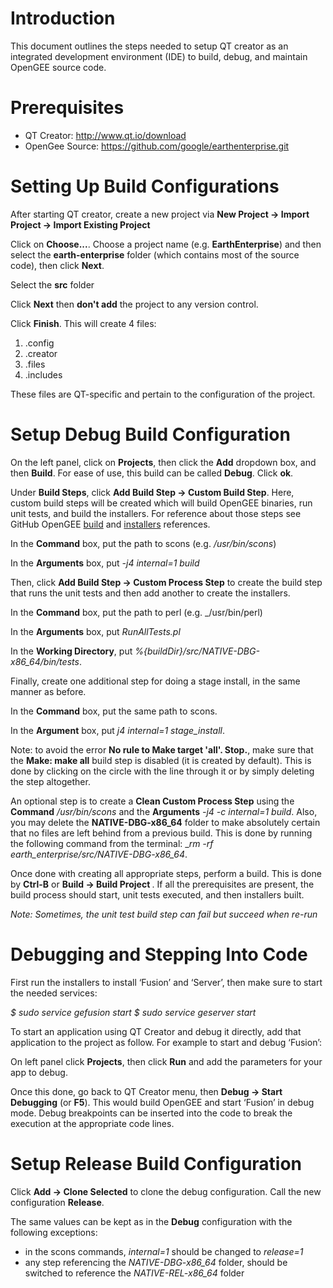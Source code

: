 # Introduction
This document outlines the steps needed to setup QT creator as an integrated development environment (IDE) to build, debug, and maintain OpenGEE source code.

# Prerequisites
* QT Creator: http://www.qt.io/download
* OpenGee Source: https://github.com/google/earthenterprise.git

# Setting Up Build Configurations
After starting QT creator, create a new project via **New Project → Import Project → Import Existing Project**

Click on **Choose...**. Choose a project name (e.g. **EarthEnterprise**) and then select the **earth-enterprise** folder (which contains most of the source code), then click **Next**.

Select the **src** folder

Click **Next** then **don't add** the project to any version control.

Click **Finish**. This will create 4 files:
1. <ProjectName>.config
2. <ProjectName>.creator
3. <ProjectName>.files
4. <ProjectName>.includes

These files are QT-specific and pertain to the configuration of the project.

# Setup Debug Build Configuration
On the left panel, click on **Projects**, then click the **Add** dropdown box, and then **Build**. For ease of use, this build can be called **Debug**. Click **ok**.

Under **Build Steps**, click **Add Build Step → Custom Build Step**. Here, custom build steps will be created which will build OpenGEE binaries, run unit tests, and build the installers. For reference about those steps see GitHub OpenGEE [build](https://github.com/google/earthenterprise/blob/master/earth_enterprise/BUILD.md) and [installers](https://github.com/google/earthenterprise/wiki/Install-Fusion-or-Earth-Server) references.

In the **Command** box, put the path to scons (e.g. _/usr/bin/scons_)

In the **Arguments** box, put _-j4 internal=1 build_

Then, click **Add Build Step → Custom Process Step** to create the build step that runs the unit tests and then add another to create the installers.

In the **Command** box, put the path to perl (e.g. _/usr/bin/perl)

In the **Arguments** box, put _RunAllTests.pl_

In the **Working Directory**, put _%{buildDir}/src/NATIVE-DBG-x86_64/bin/tests_.

Finally, create one additional step for doing a stage install, in the same manner as before.

In the **Command** box, put the same path to scons.

In the **Argument** box, put _j4 internal=1 stage_install_.

Note: to avoid the error **No rule to Make target 'all'. Stop.**, make sure that the **Make: make all** build step is disabled (it is created by default). This is done by clicking on the circle with the line through it or by simply deleting the step altogether.

An optional step is to create a **Clean Custom Process Step** using the **Command** _/usr/bin/scons_ and the **Arguments** _-j4 -c internal=1 build_. Also, you may delete the **NATIVE-DBG-x86_64** folder to make absolutely certain that no files are left behind from a previous build. This is done by running the following command from the terminal:  __rm -rf earth_enterprise/src/NATIVE-DBG-x86_64_.

Once done with creating all appropriate steps, perform a build. This is done by **Ctrl-B** or **Build → Build Project <ProjectName>**. If all the prerequisites are present, the build process should start, unit tests executed, and then installers built.

_Note: Sometimes, the unit test build step can fail but succeed when re-run_

# Debugging and Stepping Into Code

First run the installers to install ‘Fusion’ and ‘Server’, then make sure to start the needed services:
 
_$ sudo service gefusion start_
_$ sudo service geserver start_
 
To start an application using QT Creator and debug it directly, add that application to the project as follow. For example to start and debug ‘Fusion’:
 
On left panel click **Projects**, then click **Run** and add the parameters for your app to debug.


Once this done, go back to QT Creator menu, then **Debug → Start Debugging** (or **F5**). This would build OpenGEE and start ‘Fusion’ in debug mode.
Debug breakpoints can be inserted into the code to break the execution at the appropriate code lines.

# Setup Release Build Configuration

Click **Add → Clone Selected** to clone the debug configuration. Call the new configuration **Release**.

The same values can be kept as in the **Debug** configuration with the following exceptions:
* in the scons commands, _internal=1_ should be changed to _release=1_
* any step referencing the _NATIVE-DBG-x86_64_ folder, should be switched to reference the _NATIVE-REL-x86_64_ folder